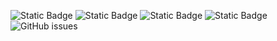 ![Static Badge](https://img.shields.io/badge/blacklists-60-000000) ![Static Badge](https://img.shields.io/badge/blacklisted-2766394-cc0000) ![Static Badge](https://img.shields.io/badge/whitelisted-2242-00CC00) ![Static Badge](https://img.shields.io/badge/streaming_blacklist-28107-000000) ![GitHub issues](https://img.shields.io/github/issues/fabriziosalmi/blacklists)
